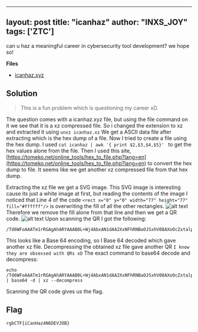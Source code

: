 
---
layout: post
title: "icanhaz"
author: "INXS_JOY"
tags: ['ZTC']
---

can u haz a meaningful career in cybersecurity tool development? we hope so!

**Files**
- [icanhaz.xyz]({{site.baseurl}}/assets/icanhaz/icanhaz.xyz)

## Solution
>This is a fun problem which is questioning my career xD. 

The question comes with a icanhaz.xyz file, but using the file command on it we see that it is a xz compressed file. So i changed the extension to xz and extracted it using ``` unxz icanhaz.xz ```
We get a ASCII data file after extracting which is the hex dump of a file.
Now I tried to create a file using the hex dump. I used ```cat icanhaz | awk '{ print $2,$3,$4,$5}' ``` to get the hex values alone from the file.
Then I used this site, [https://tomeko.net/online_tools/hex_to_file.php?lang=en](https://tomeko.net/online_tools/hex_to_file.php?lang=en) to convert the hex dump to file. It seems like we get another xz compressed file from that hex dump.

Extracting the xz file we get a SVG image. This SVG image is interesting cause its just a white image at first, but reading the contents of the image I noticed that Line 4 of the code ```<rect x="0" y="0" width="77" height="77" fill="#ffffff"/>``` is overwriting the fill of all the other rectangles. 
![alt text]({{site.baseurl}}/assets/icanhaz/before.svg)
Therefore we remove the fill alone from that line and then we get a QR code.
![alt text]({{site.baseurl}}/assets/icanhaz/after.svg)
Upon scanning the QR I got the following:
```
/Td6WFoAAATm1rRGAgAhARYAAAB0L+Wj4AbxAN1dAA2XxNFhRNBaOJSxhV08AXoOcZxtalpXU+c+q/ppfZc1/t0z3BU/P16F9jAlXbjrzh5cXk/9vLbc+8NQJ8PNawtALEPD17f25zdggODx3xzNLY3SjGTIlX0fbqo6HFkHYkIzOjjUgJcN1KbzGRouW+G8TakjrJ4y5Pk7jv/stqRiV0ICPYxKpnZSEn0aLzQSl46j6H3BBUBhRuGgxue3TXIzw5HGMlchgNBs6SCfHU0SkX4zlSKqOWSyKrJ5JMgwC47en2kI68/tRNQYaYzvGGcWcR/iEgNYO/jHVDVLAAAAADjqmgxrEIjCAAH5AfINAADD+B/oscRn+wIAAAAABFla
```
This looks like a Base 64 encoding, so I Base 64 decoded which gave another xz file. Decompressing the obtained xz file gave another QR ```I know they are obsessed with QRs xD```
The exact command to base64 decode and decompress:
```
echo /Td6WFoAAATm1rRGAgAhARYAAAB0L+Wj4AbxAN1dAA2XxNFhRNBaOJSxhV08AXoOcZxtalpXU+c+q/ppfZc1/t0z3BU/P16F9jAlXbjrzh5cXk/9vLbc+8NQJ8PNawtALEPD17f25zdggODx3xzNLY3SjGTIlX0fbqo6HFkHYkIzOjjUgJcN1KbzGRouW+G8TakjrJ4y5Pk7jv/stqRiV0ICPYxKpnZSEn0aLzQSl46j6H3BBUBhRuGgxue3TXIzw5HGMlchgNBs6SCfHU0SkX4zlSKqOWSyKrJ5JMgwC47en2kI68/tRNQYaYzvGGcWcR/iEgNYO/jHVDVLAAAAADjqmgxrEIjCAAH5AfINAADD+B/oscRn+wIAAAAABFla | base64 -d | xz --decompress
```
Scanning the QR code gives us the flag.

## Flag
```
rgbCTF{iCanHaz4N6DEVJOB}
```
